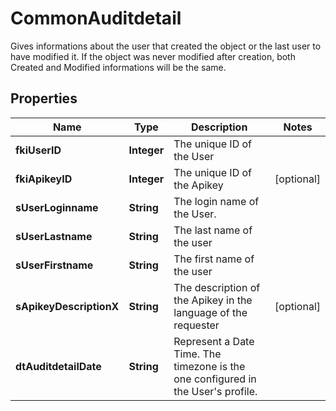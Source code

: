 

# CommonAuditdetail

Gives informations about the user that created the object or the last user to have modified it.  If the object was never modified after creation, both Created and Modified informations will be the same. 

## Properties

| Name | Type | Description | Notes |
|------------ | ------------- | ------------- | -------------|
|**fkiUserID** | **Integer** | The unique ID of the User |  |
|**fkiApikeyID** | **Integer** | The unique ID of the Apikey |  [optional] |
|**sUserLoginname** | **String** | The login name of the User. |  |
|**sUserLastname** | **String** | The last name of the user |  |
|**sUserFirstname** | **String** | The first name of the user |  |
|**sApikeyDescriptionX** | **String** | The description of the Apikey in the language of the requester |  [optional] |
|**dtAuditdetailDate** | **String** | Represent a Date Time. The timezone is the one configured in the User&#39;s profile. |  |




